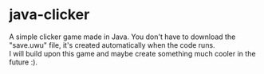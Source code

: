 # java-clicker
A simple clicker game made in Java. 
You don't have to download the "save.uwu" file, it's created automatically when the code runs.  
I will build upon this game and maybe create something much cooler in the future :).  
